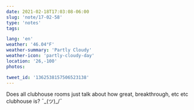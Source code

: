 ```yaml
---
date: 2021-02-18T17:03:08-06:00
slug: 'note/17-02-58'
type: 'notes'
tags:

lang: 'en'
weather: '46.04°F'
weather-summary: 'Partly Cloudy'
weather-icon: 'partly-cloudy-day'
location: '26,-100'
photos:

tweet_id: '1362538157506523138'
---
```

Does all clubhouse rooms just talk about how great, breakthrough, etc etc clubhouse is? ¯\_(ツ)_/¯